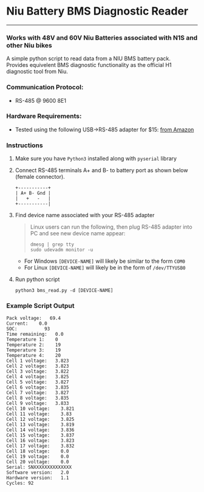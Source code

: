 # Niu Battery BMS Diagnostic Reader 
---
### Works with 48V and 60V Niu Batteries associated with N1S and other Niu bikes
  A simple python script to read data from a NIU BMS battery pack. <br />
  Provides equivelent BMS diagnostic functionality as the official H1 diagnostic tool from Niu.

### Communication Protocol: 
* RS-485 @ 9600 8E1

### Hardware Requirements:
* Tested using the following USB->RS-485 adapter for $15: [from Amazon](https://www.amazon.com/Industrial-USB-RS485-Converter-Communication/dp/B081MB6PN2)

### Instructions
  1. Make sure you have `Python3` installed along with `pyserial` library
  2. Connect RS-485 terminals A+ and B- to battery port as shown below (female connector).
     ```
     +-----------+
     | A+ B- Gnd |
     |   +   -   |
     +-----------|
     ```
  3. Find device name associated with your RS-485 adapter<br />

     > Linux users can run the following, then plug RS-485 adapter into PC and see new device name appear:
     >```
     >dmesg | grep tty
     >sudo udevadm monitor -u
     >```
     
     - For Windows `[DEVICE-NAME]` will likely be similar to the form `COM0`
     - For Linux `[DEVICE-NAME]` will likely be in the form of `/dev/TTYUSB0`    

  5. Run python script
     ```
     python3 bms_read.py -d [DEVICE-NAME]
     ```

### Example Script Output
```
Pack voltage:	69.4
Current:	0.0
SOC:		  93
Time remaining:	  0.0
Temperature 1:	  0
Temperature 2:	  19
Temperature 3:	  19
Temperature 4:	  20
Cell 1 voltage:	  3.823
Cell 2 voltage:	  3.823
Cell 3 voltage:	  3.822
Cell 4 voltage:	  3.825
Cell 5 voltage:	  3.827
Cell 6 voltage:	  3.835
Cell 7 voltage:	  3.827
Cell 8 voltage:	  3.835
Cell 9 voltage:	  3.833
Cell 10 voltage:	3.821
Cell 11 voltage:	3.83
Cell 12 voltage:	3.825
Cell 13 voltage:	3.819
Cell 14 voltage:	3.836
Cell 15 voltage:	3.837
Cell 16 voltage:	3.823
Cell 17 voltage:	3.832
Cell 18 voltage:	0.0
Cell 19 voltage:	0.0
Cell 20 voltage:	0.0
Serial: SNXXXXXXXXXXXXXX
Software version:	2.0
Hardware version:	1.1
Cycles:	92
```
